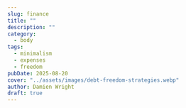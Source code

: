 ```yaml
---
slug: finance
title: ""
description: ""
category:
  - body
tags:
  - minimalism
  - expenses
  - freedom
pubDate: 2025-08-20
cover: "../assets/images/debt-freedom-strategies.webp"
author: Damien Wright
draft: true
---
```

